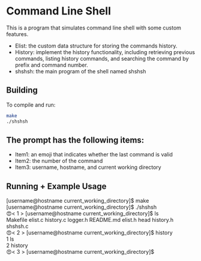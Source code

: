 # Command Line Shell

This is a program that simulates command line shell with some custom features.  
* Elist: the custom data structure for storing the commands history.  
* History: implement the history functionality, including retrieving previous commands, listing history commands, and searching the command by prefix and command number.  
* shshsh: the main program of the shell named shshsh  
  


## Building

To compile and run:

```bash
make
./shshsh
```

## The prompt has the following items:  

* Item1: an emoji that indicates whether the last command is valid  
* Item2: the number of the command  
* Item3: username, hostname, and current working directory  

## Running + Example Usage  

[username@hostname current_working_directory]$ make  
[username@hostname current_working_directory]$ ./shshsh  
😍< 1 > [username@hostname current_working_directory]$ ls  
Makefile   elist.c  history.c  logger.h  README.md  elist.h  head  history.h  shshsh.c  
😍< 2 > [username@hostname current_working_directory]$ history  
1 ls  
2 history  
😍< 3 > [username@hostname current_working_directory]$  
